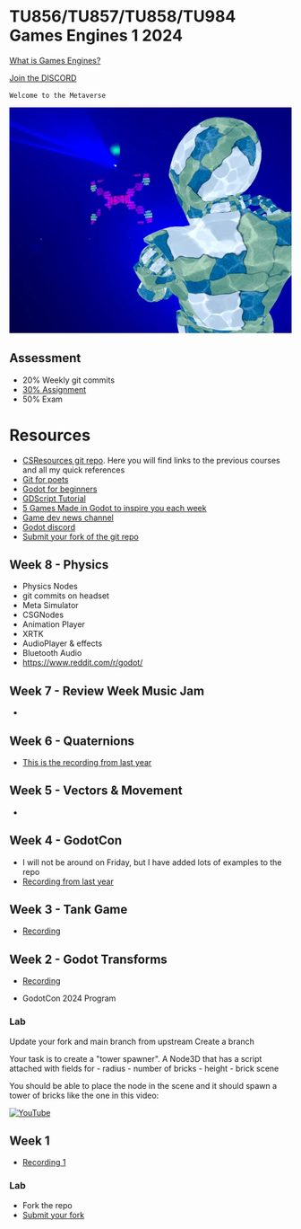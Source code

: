 # TU856/TU857/TU858/TU984 Games Engines 1 2024 

[What is Games Engines?](https://bryanduggan.org/2024/09/05/what-is-games-engines/)

[Join the DISCORD](https://discord.gg/J9nxA5qV)

```
Welcome to the Metaverse
```

![](holo.jpg)

## Assessment
- 20% Weekly git commits
- [30% Assignment](assignment.md)
- 50% Exam 

# Resources
- [CSResources git repo](https://github.com/skooter500/csresources/blob/main/git_ref.pdf). Here you will find links to the previous courses and all my quick references
- [Git for poets](https://www.youtube.com/watch?v=BCQHnlnPusY)
- [Godot for beginners](https://www.youtube.com/watch?v=LOhfqjmasi0)
- [GDScript Tutorial](https://www.youtube.com/watch?v=e1zJS31tr88)
- [5 Games Made in Godot to inspire you each week](https://www.youtube.com/@stayathomedev) 
- [Game dev news channel](https://www.youtube.com/@gamefromscratch)
- [Godot discord](https://discord.com/invite/godotengine)
- [Submit your fork of the git repo](https://forms.office.com/Pages/ResponsePage.aspx?id=yxdjdkjpX06M7Nq8ji_V2ou3qmFXqEdGlmiD1Myl3gNUQUYzR082WFNZQUNTSlpZUkY3VzE5N0xBNi4u)

## Week 8 - Physics
- Physics Nodes
- git commits on headset
- Meta Simulator
- CSGNodes
- Animation Player
- XRTK
- AudioPlayer & effects
- Bluetooth Audio
- https://www.reddit.com/r/godot/

## Week 7 - Review Week Music Jam
- [](https://tudublin-my.sharepoint.com/:v:/r/personal/bryan_duggan_tudublin_ie/Documents/Recordings/Game%20Engines%20Class-20241101_143745-Meeting%20Recording.mp4?csf=1&web=1&nav=eyJyZWZlcnJhbEluZm8iOnsicmVmZXJyYWxBcHAiOiJTdHJlYW1XZWJBcHAiLCJyZWZlcnJhbFZpZXciOiJTaGFyZURpYWxvZy1MaW5rIiwicmVmZXJyYWxBcHBQbGF0Zm9ybSI6IldlYiIsInJlZmVycmFsTW9kZSI6InZpZXcifX0%3D&e=7baazR)

## Week 6 - Quaternions
- [This is the recording from last year](https://tudublin-my.sharepoint.com/personal/bryan_duggan_tudublin_ie/_layouts/15/stream.aspx?id=%2Fpersonal%2Fbryan%5Fduggan%5Ftudublin%5Fie%2FDocuments%2FRecordings%2FGame%20Engines%20Class%2D20231020%5F140544%2DMeeting%20Recording%2Emp4&nav=eyJyZWZlcnJhbEluZm8iOnsicmVmZXJyYWxBcHAiOiJTdHJlYW1XZWJBcHAiLCJyZWZlcnJhbFZpZXciOiJTaGFyZURpYWxvZyIsInJlZmVycmFsQXBwUGxhdGZvcm0iOiJXZWIiLCJyZWZlcnJhbE1vZGUiOiJ2aWV3In19&ga=1&referrer=StreamWebApp%2EWeb&referrerScenario=AddressBarCopied%2Eview%2Ea83c227f%2D94fa%2D413f%2Da5bd%2D1aec107fa998)

## Week 5 - Vectors & Movement
- 

## Week 4 - GodotCon
- I will not be around on Friday, but I have added lots of examples to the repo
- [Recording from last year](https://discord.com/channels/1157095262121111624/1286663477330444288/1294268932743757874)

## Week 3 - Tank Game
- [Recording](https://tudublin-my.sharepoint.com/:v:/g/personal/bryan_duggan_tudublin_ie/EVgdRCS4yuxLpwjuisiN_6kBsGBKl9Ok-9B0O53q8wNSWA?e=uX0Se6&nav=eyJyZWZlcnJhbEluZm8iOnsicmVmZXJyYWxBcHAiOiJTdHJlYW1XZWJBcHAiLCJyZWZlcnJhbFZpZXciOiJTaGFyZURpYWxvZy1MaW5rIiwicmVmZXJyYWxBcHBQbGF0Zm9ybSI6IldlYiIsInJlZmVycmFsTW9kZSI6InZpZXcifX0%3D)

## Week 2 - Godot Transforms
- [Recording](https://tudublin-my.sharepoint.com/:v:/g/personal/bryan_duggan_tudublin_ie/ERYblkFIO5dBvuNzpsJITcMBm9EHO1j4XdIJ59m5A3T7CQ?nav=eyJyZWZlcnJhbEluZm8iOnsicmVmZXJyYWxBcHAiOiJTdHJlYW1XZWJBcHAiLCJyZWZlcnJhbFZpZXciOiJTaGFyZURpYWxvZy1MaW5rIiwicmVmZXJyYWxBcHBQbGF0Zm9ybSI6IldlYiIsInJlZmVycmFsTW9kZSI6InZpZXcifX0%3D&e=UinNs8)

- GodotCon 2024 Program 

### Lab 

Update your fork and main branch from upstream
Create a branch 

Your task is to create a "tower spawner". A Node3D that has a script attached with fields for 
    - radius
    - number of bricks
    - height
    - brick scene

You should be able to place the node in the scene and it should spawn a tower of bricks like the one in this video:

[![YouTube](http://img.youtube.com/vi/zgCDuOoTKU8/0.jpg)](http://www.youtube.com/watch?v=zgCDuOoTKU8)

## Week 1
- [Recording 1](https://tudublin-my.sharepoint.com/:v:/g/personal/bryan_duggan_tudublin_ie/EU96Sb2R--pAjhT7ZrP2tsgBfyypHCHUivWlup4KVw4PNA?nav=eyJyZWZlcnJhbEluZm8iOnsicmVmZXJyYWxBcHAiOiJTdHJlYW1XZWJBcHAiLCJyZWZlcnJhbFZpZXciOiJTaGFyZURpYWxvZy1MaW5rIiwicmVmZXJyYWxBcHBQbGF0Zm9ybSI6IldlYiIsInJlZmVycmFsTW9kZSI6InZpZXcifX0%3D&e=Fb8UQf)

### Lab

- Fork the repo
- [Submit your fork](https://forms.office.com/Pages/ResponsePage.aspx?id=yxdjdkjpX06M7Nq8ji_V2ou3qmFXqEdGlmiD1Myl3gNUQUYzR082WFNZQUNTSlpZUkY3VzE5N0xBNi4u)
